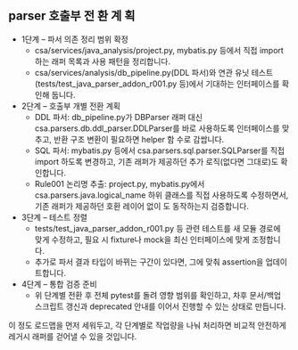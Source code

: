 ## parser 호출부 전 환 계 획                                                                                                                                                                      

  - 1단계 – 파서 의존 정리 범위 확정                                                                                                                                 
      - csa/services/java_analysis/project.py, mybatis.py 등에서 직접 import 하는 래퍼 목록과 사용 패턴을 정리합니다.                                                
      - csa/services/analysis/db_pipeline.py(DDL 파서)와 연관 유닛 테스트(tests/test_java_parser_addon_r001.py 등)에서 기대하는 인터페이스를 확인해 둡니다.          
  - 2단계 – 호출부 개별 전환 계획                                                                                                                                    
      - DDL 파서: db_pipeline.py가 DBParser 래퍼 대신 csa.parsers.db.ddl_parser.DDLParser를 바로 사용하도록 인터페이스를 맞추고, 반환 구조 변환이 필요하면 helper 함 
        수로 감쌉니다.                                                                                                                                               
      - SQL 파서: mybatis.py 등에서 csa.parsers.sql.parser.SQLParser를 직접 import 하도록 변경하고, 기존 래퍼가 제공하던 추가 로직(없다면 그대로)도 확인합니다.      
      - Rule001 논리명 추출: project.py, mybatis.py에서 csa.parsers.java.logical_name 하위 클래스를 직접 사용하도록 수정하면서, 기존 래퍼가 제공하던 호환 레이어 없이        도 동작하는지 검증합니다.                                                                                                                                    
  - 3단계 – 테스트 정렬                                                                                                                                              
      - tests/test_java_parser_addon_r001.py 등 관련 테스트를 새 모듈 경로에 맞게 수정하고, 필요 시 fixture나 mock을 최신 인터페이스에 맞게 조정합니다.              
      - 추가로 파서 결과 타입이 바뀌는 구간이 있다면, 그에 맞춰 assertion을 업데이트합니다.                                                                          
  - 4단계 – 통합 검증 준비                                                                                                                                           
      - 위 단계별 전환 후 전체 pytest를 돌려 영향 범위를 확인하고, 차후 문서/백업 스크립트 갱신과 deprecated 안내를 이어서 진행할 수 있는 상태로 만듭니다.           
                                                                                                                                                                     
  이 정도 로드맵을 먼저 세워두고, 각 단계별로 작업량을 나눠 처리하면 비교적 안전하게 레거시 래퍼를 걷어낼 수 있을 것입니다.